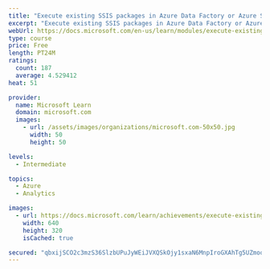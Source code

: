 ```yaml
---
title: "Execute existing SSIS packages in Azure Data Factory or Azure Synapse Pipeline"
excerpt: "Execute existing SSIS packages in Azure Data Factory or Azure Synapse Pipeline"
webUrl: https://docs.microsoft.com/en-us/learn/modules/execute-existing-ssis-packages-azure-data-factory/
type: course
price: Free
length: PT24M
ratings:
  count: 187
  average: 4.529412
heat: 51

provider:
  name: Microsoft Learn
  domain: microsoft.com
  images:
    - url: /assets/images/organizations/microsoft.com-50x50.jpg
      width: 50
      height: 50

levels:
  - Intermediate

topics:
  - Azure
  - Analytics

images:
  - url: https://docs.microsoft.com/learn/achievements/execute-existing-ssis-packages-azure-data-factory-social.png
    width: 640
    height: 320
    isCached: true

secured: "qbxijSCO2c3mzS36SlzbUPuJyWEiJVXQSkOjy1sxaN6MnpIroGXAhTg5UZmooht8E4EX8lEF/4RxZooLS54+9aeeskKGN6UL1/KGiXXmgtHKJlL5DSxdtfkFpOiHaoSR9ZtqiMeAmJs3S80qXZW8mbl/dcpoKlsXKxh5E/Fcj2/JfyukgRsO1aVnh8uE4y9UF+SqkfKIFB+wVljOcIr0ZyQCaMEPZURoW2pcZKB11k36G+UWKEeAwPH3H3p/gbBFTee673flaPEfVKUez7rhKvpBkp+rzx3Ad54RCp+48Rps606kiSppxWOlBQ8HH+XONOJpQwun76ua8qaKGBWjjM6rnHP+g4/pBO41aeNT12GPFcQjCs56N6+ww7att/cZazaLLql+YDg5XXOdKat9leTBpQKV6MV6rLUdmKEnPyI=;8noj172orpMAPWm5xNpTOQ=="
---
```


